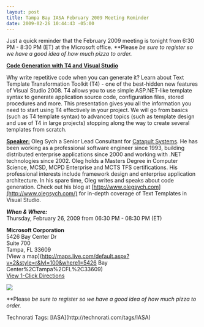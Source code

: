 ```yaml
---
layout: post
title: Tampa Bay IASA February 2009 Meeting Reminder
date: 2009-02-26 10:44:43 -05:00
---
```


Just a quick reminder that the February 2009 meeting is tonight from 6:30 PM - 8:30 PM (ET) at the Microsoft office. **Please *be sure to register *so we have a good idea of how much pizza to order.**

**<u>Code Generation with T4 and Visual Studio</u>**

Why write repetitive code when you can generate it? Learn about Text Template Transformation Toolkit (T4) - one of the best-hidden new features of Visual Studio 2008. T4 allows you to use simple ASP.NET-like template syntax to generate application source code, configuration files, stored procedures and more. This presentation gives you all the information you need to start using T4 effectively in your project. We will go from basics (such as T4 template syntax) to advanced topics (such as template design and use of T4 in large projects) stopping along the way to create several templates from scratch.

**<u>Speaker:</u>** Oleg Sych a Senior Lead Consultant for [Catapult Systems](http://www.catapultsystems.com/). He has been working as a professional software engineer since 1993, building distributed enterprise applications since 2000 and working with .NET technologies since 2002. Oleg holds a Masters Degree in Computer Science, MCSD, MCPD Enterprise and MCTS TFS certifications. His professional interests include framework design and enterprise application architecture. In his spare time, Oleg writes and speaks about code generation. Check out his blog at [http://www.olegsych.com](http://www.olegsych.com/) for in-depth coverage of Text Templates in Visual Studio.

***When & Where:***       
Thursday, February 26, 2009 from 06:30 PM - 08:30 PM (ET)

**Microsoft Corporation**       
5426 Bay Center Dr       
Suite 700       
Tampa, FL 33609       
[View a map](http://maps.live.com/default.aspx?v=2&style=r&lvl=100&where1=5426 Bay Center%2CTampa%2CFL%2C33609)       
[View 1-Click Directions](http://maps.live.com/OneClickDirections.aspx?rtp=%7epos.nnqny183nq2s_5426+Bay+Center+Dr%2c+Tampa%2c+FL+33609-3444___a_&rsd=27.9743215441704_-82.5470289587975_AS0iCSAOAAAAErGYACUBAAA%3d_the+north+(via+Eisenhower+Blvd+%2f+Veterans+Expy+%2f+SR-589+Toll+S)%7e27.9197090864182_-82.6097685098648_AS0iCSAOAAAAGLGYAEMAAAA%3d_the+south+(via+Howard+Frankland+Bridge+N+%2f+I-275)%7e27.9653710126877_-82.4390405416489_AS0iCSAOAAAAFrGYALwAAAA%3d_the+east+(via+I-4)%7e27.9732406139374_-82.5905799865723_AS0iCSAOAAAAErGYAH8AAAA%3d_the+west+(via+W+Courtney+Campbell+Causeway+%2f+SR-60)&mkt=en-us&FORM=LLMP)

[![](http://www.eventbrite.com/img/btn_ext/register_now.gif)](http://www.eventbrite.com/event/175213067/scottdorman)

**Please *be sure to register *so we have a good idea of how much pizza to order.**
  <div style="padding-bottom: 0px; margin: 0px; padding-left: 0px; padding-right: 0px; display: inline; float: none; padding-top: 0px" id="scid:0767317B-992E-4b12-91E0-4F059A8CECA8:5b395ad5-b652-49ff-9e02-944c94dfcad2" class="wlWriterEditableSmartContent">Technorati Tags: [IASA](http://technorati.com/tags/IASA)</div>
